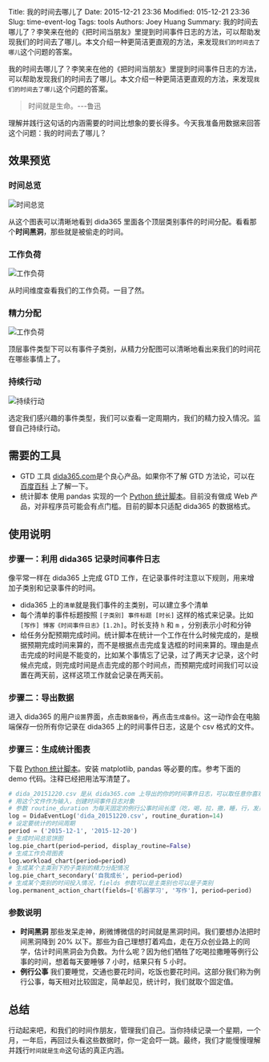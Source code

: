 Title: 我的时间去哪儿了
Date: 2015-12-21 23:36
Modified: 015-12-21 23:36
Slug: time-event-log
Tags: tools
Authors: Joey Huang
Summary: 我的时间去哪儿了？李笑来在他的《把时间当朋友》里提到时间事件日志的方法，可以帮助发现我们的时间去了哪儿。本文介绍一种更简洁更直观的方法，来发现`我们的时间去了哪儿`这个问题的答案。

我的时间去哪儿了？李笑来在他的《把时间当朋友》里提到时间事件日志的方法，可以帮助发现我们的时间去了哪儿。本文介绍一种更简洁更直观的方法，来发现`我们的时间去了哪儿`这个问题的答案。

> 时间就是生命。---鲁迅

理解并践行这句话的内涵需要的时间比想象的要长得多。今天我准备用数据来回答这个问题：我的时间去了哪儿？

## 效果预览

### 时间总览

![时间总览](https://raw.githubusercontent.com/kamidox/blogs/master/images/dida365_pie_chart.png)

从这个图表可以清晰地看到 dida365 里面各个顶层类别事件的时间分配。看看那个**时间黑洞**，那些就是被偷走的时间。

### 工作负荷

![工作负荷](https://raw.githubusercontent.com/kamidox/blogs/master/images/dida365_workload_chart.png)

从时间维度查看我们的工作负荷。一目了然。

### 精力分配

![工作负荷](https://raw.githubusercontent.com/kamidox/blogs/master/images/dida365_pie_chart_sec.png)

顶层事件类型下可以有事件子类别，从精力分配图可以清晰地看出来我们的时间花在哪些事情上了。

### 持续行动

![持续行动](https://raw.githubusercontent.com/kamidox/blogs/master/images/dida365_pa_chart.png)

选定我们感兴趣的事件类型，我们可以查看一定周期内，我们的精力投入情况。监督自己持续行动。


## 需要的工具

* GTD 工具
  [dida365.com][1]是个良心产品。如果你不了解 GTD 方法论，可以在 [百度百科][2] 上了解一下。
* 统计脚本
  使用 pandas 实现的一个 [Python 统计脚本][3]。目前没有做成 Web 产品，对非程序员可能会有点门槛。目前的脚本只适配 dida365 的数据格式。

## 使用说明

### 步骤一：利用 dida365 记录时间事件日志

像平常一样在 dida365 上完成 GTD 工作，在记录事件时注意以下规则，用来增加子类别和记录事件的时间。

* dida365 上的`清单`就是我们事件的主类别，可以建立多个清单
* 每个清单的事件标题按照 `[子类别] 事件标题 [时长]` 这样的格式来记录。比如`[写作] 博客《时间事件日志》[1.2h]`。时长支持 `h` 和 `m` ，分别表示小时和分钟
* 给任务分配预期完成时间。统计脚本在统计一个工作在什么时候完成的，是根据预期完成时间来算的，而不是根据点击完成复选框的时间来算的。理由是点击完成的时间是不能变的，比如某个事情忘了记录，过了两天才记录，这个时候点完成，则完成时间是点击完成的那个时间点，而预期完成时间我们可以设置在两天前，这样这项工作就会记录在两天前。

### 步骤二：导出数据

进入 dida365 的用户`设置`界面，点击`数据备份`，再点击`生成备份`。这一动作会在电脑端保存一份所有你记录在 dida365 上的时间事件日志，这是个 csv 格式的文件。

### 步骤三：生成统计图表

下载 [Python 统计脚本][3]。安装 matplotlib, pandas 等必要的库。参考下面的 demo 代码。注释已经把用法写清楚了。

```python
# dida_20151220.csv 是从 dida365.com 上导出的你的时间事件日志，可以取任意你喜欢的文件名
# 用这个文件作为输入，创建时间事件日志对象
# 参数 routine_duration 为每天固定的例行公事时间长度（吃，喝，拉，撒，睡，行，发呆），单位为小时
log = DidaEventLog('dida_20151220.csv', routine_duration=14)
# 设定要统计的时间周期
period = ('2015-12-1', '2015-12-20')
# 生成时间总览饼图
log.pie_chart(period=period, display_routine=False)
# 生成工作负荷图表
log.workload_chart(period=period)
# 生成某个主类别下的子类别的精力分配情况
log.pie_chart_secondary('自我成长', period=period)
# 生成某个类别的时间投入情况，fields 参数可以是主类别也可以是子类别
log.permanent_action_chart(fields=['机器学习', '写作'], period=period)
```

### 参数说明

* **时间黑洞**
  那些发呆走神，刷微博微信的时间就是黑洞时间。我们要想办法把时间黑洞降到 20% 以下。那些为自己理想打着鸡血，走在万众创业路上的同学，估计时间黑洞会为负数。为什么呢？因为他们牺牲了吃喝拉撒睡等例行公事的时间，想着每天要睡够 7 小时，结果只有 5 小时。
* **例行公事**
  我们要睡觉，交通也要花时间，吃饭也要花时间。这部分我们称为例行公事，每天相对比较固定，简单起见，统计时，我们就取个固定值。

## 总结

行动起来吧，和我们的时间作朋友，管理我们自己。当你持续记录一个星期，一个月，一年后，再回过头看这些数据时，你一定会吓一跳。最终，我们才能慢慢理解并践行`时间就是生命`这句话的真正内涵。

[1]: https://www.dida365.com
[2]: http://baike.baidu.com/view/406078.htm
[3]: https://github.com/kamidox/utils